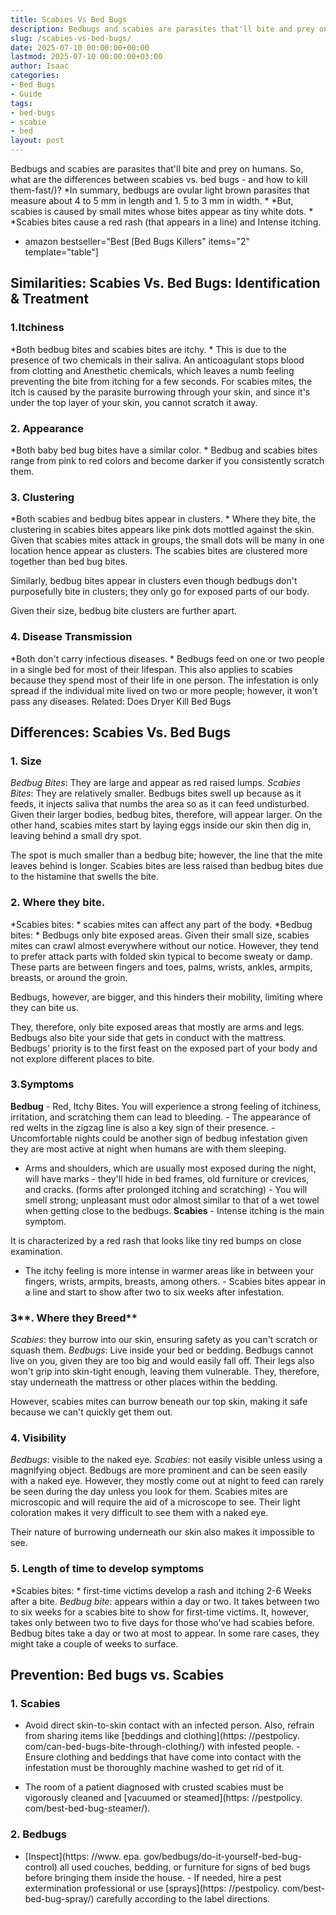 ```yaml
---
title: Scabies Vs Bed Bugs
description: Bedbugs and scabies are parasites that'll bite and prey on humans. So, what are the differences between scabies vs. bed bugs - and how to kill them-fast ? In...
slug: /scabies-vs-bed-bugs/
date: 2025-07-10 00:00:00+00:00
lastmod: 2025-07-10 00:00:00+03:00
author: Isaac
categories:
- Bed Bugs
- Guide
tags:
- bed-bugs
- scabie
- bed
layout: post
---
```


Bedbugs and scabies are parasites that'll bite and prey on humans. So, what are the differences between scabies vs. bed bugs - and how to kill them-fast/)? *In summary, bedbugs are ovular light brown parasites that measure about 4 to 5 mm in length and 1. 5 to 3 mm in width. * *But, scabies is caused by small mites whose bites appear as tiny white dots. * *Scabies bites cause a red rash (that appears in a line) and Intense itching.

* amazon bestseller="Best [Bed Bugs Killers" items="2" template="table"]

##  **Similarities: Scabies Vs. Bed Bugs: Identification & Treatment**

###  **1.Itchiness**

*Both bedbug bites and scabies bites are itchy. * This is due to the presence of two chemicals in their saliva. An anticoagulant stops blood from clotting and Anesthetic chemicals, which leaves a numb feeling preventing the bite from itching for a few seconds. For scabies mites, the itch is caused by the parasite burrowing through your skin, and since it's under the top layer of your skin, you cannot scratch it away.

###  **2. Appearance**

*Both baby bed bug bites have a similar color. * Bedbug and scabies bites range from pink to red colors and become darker if you consistently scratch them.

###  **3. Clustering**

*Both scabies and bedbug bites appear in clusters. * Where they bite, the clustering in scabies bites appears like pink dots mottled against the skin. Given that scabies mites attack in groups, the small dots will be many in one location hence appear as clusters. The scabies bites are clustered more together than bed bug bites.

Similarly, bedbug bites appear in clusters even though bedbugs don't purposefully bite in clusters; they only go for exposed parts of our body.

Given their size, bedbug bite clusters are further apart.

###  **4. Disease Transmission**

*Both don't carry infectious diseases. * Bedbugs feed on one or two people in a single bed for most of their lifespan. This also applies to scabies because they spend most of their life in one person. The infestation is only spread if the individual mite lived on two or more people; however, it won't pass any diseases. Related: Does Dryer Kill Bed Bugs

##  **Differences: Scabies Vs. Bed Bugs**

###  **1. Size**

*Bedbug Bites*: They are large and appear as red raised lumps. *Scabies Bites*: They are relatively smaller. Bedbugs bites swell up because as it feeds, it injects saliva that numbs the area so as it can feed undisturbed. Given their larger bodies, bedbug bites, therefore, will appear larger. On the other hand, scabies mites start by laying eggs inside our skin then dig in, leaving behind a small dry spot.

The spot is much smaller than a bedbug bite; however, the line that the mite leaves behind is longer. Scabies bites are less raised than bedbug bites due to the histamine that swells the bite.

###  **2. Where they bite.**

*Scabies bites: * scabies mites can affect any part of the body. *Bedbug bites: * Bedbugs only bite exposed areas. Given their small size, scabies mites can crawl almost everywhere without our notice. However, they tend to prefer attack parts with folded skin typical to become sweaty or damp. These parts are between fingers and toes, palms, wrists, ankles, armpits, breasts, or around the groin.

Bedbugs, however, are bigger, and this hinders their mobility, limiting where they can bite us.

They, therefore, only bite exposed areas that mostly are arms and legs. Bedbugs also bite your side that gets in conduct with the mattress. Bedbugs' priority is to the first feast on the exposed part of your body and not explore different places to bite.

###  3.**Symptoms**

**Bedbug** - Red, Itchy Bites. You will experience a strong feeling of itchiness, irritation, and scratching them can lead to bleeding. - The appearance of red welts in the zigzag line is also a key sign of their presence. - Uncomfortable nights could be another sign of bedbug infestation given they are most active at night when humans are with them sleeping.

- Arms and shoulders, which are usually most exposed during the night, will have marks - they'll hide in bed frames, old furniture or crevices, and cracks. (forms after prolonged itching and scratching) - You will smell strong; unpleasant must odor almost similar to that of a wet towel when getting close to the bedbugs. **Scabies** - Intense itching is the main symptom.

It is characterized by a red rash that looks like tiny red bumps on close examination.

- The itchy feeling is more intense in warmer areas like in between your fingers, wrists, armpits, breasts, among others. - Scabies bites appear in a line and start to show after two to six weeks after infestation.

###  3**. Where they Breed**

*Scabies*: they burrow into our skin, ensuring safety as you can't scratch or squash them. *Bedbugs*: Live inside your bed or bedding. Bedbugs cannot live on you, given they are too big and would easily fall off. Their legs also won't grip into skin-tight enough, leaving them vulnerable. They, therefore, stay underneath the mattress or other places within the bedding.

However, scabies mites can burrow beneath our top skin, making it safe because we can't quickly get them out.

###  **4. Visibility**

*Bedbugs*: visible to the naked eye. *Scabies*: not easily visible unless using a magnifying object. Bedbugs are more prominent and can be seen easily with a naked eye. However, they mostly come out at night to feed can rarely be seen during the day unless you look for them. Scabies mites are microscopic and will require the aid of a microscope to see. Their light coloration makes it very difficult to see them with a naked eye.

Their nature of burrowing underneath our skin also makes it impossible to see.

###  **5. Length of time to develop symptoms**

*Scabies bites: * first-time victims develop a rash and itching 2-6 Weeks after a bite. *Bedbug bite*: appears within a day or two. It takes between two to six weeks for a scabies bite to show for first-time victims. It, however, takes only between two to five days for those who've had scabies before. Bedbug bites take a day or two at most to appear. In some rare cases, they might take a couple of weeks to surface.

##  **Prevention: Bed bugs vs. Scabies**

###  **1. Scabies**

- Avoid direct skin-to-skin contact with an infected person. Also, refrain from sharing items like [beddings and clothing](https: //pestpolicy. com/can-bed-bugs-bite-through-clothing/) with infested people. - Ensure clothing and beddings that have come into contact with the infestation must be thoroughly machine washed to get rid of it.

- The room of a patient diagnosed with crusted scabies must be vigorously cleaned and [vacuumed or steamed](https: //pestpolicy. com/best-bed-bug-steamer/).

###  **2. Bedbugs**

- [Inspect](https: //www. epa. gov/bedbugs/do-it-yourself-bed-bug-control) all used couches, bedding, or furniture for signs of bed bugs before bringing them inside the house. - If needed, hire a pest extermination professional or use [sprays](https: //pestpolicy. com/best-bed-bug-spray/) carefully according to the label directions.
